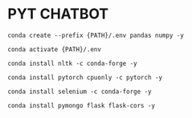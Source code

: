 # PYT CHATBOT

```
conda create --prefix {PATH}/.env pandas numpy -y
```

```
conda activate {PATH}/.env
```

```
conda install nltk -c conda-forge -y
```

```
conda install pytorch cpuonly -c pytorch -y
```

```
conda install selenium -c conda-forge -y
```

```
conda install pymongo flask flask-cors -y
```
